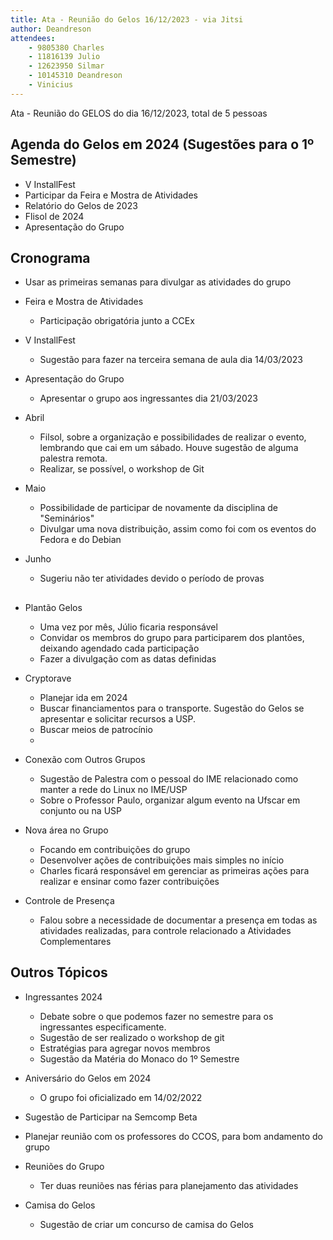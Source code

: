 ```yaml
---
title: Ata - Reunião do Gelos 16/12/2023 - via Jitsi
author: Deandreson
attendees:
    - 9805380 Charles 
    - 11816139 Julio
    - 12623950 Silmar
    - 10145310 Deandreson
    - Vinicius
---
```


Ata - Reunião do GELOS do dia 16/12/2023, total de 5 pessoas

## Agenda do Gelos em 2024 (Sugestões para o 1º Semestre)
- V InstallFest 
- Participar da Feira e Mostra de Atividades
- Relatório do Gelos de 2023
- Flisol de 2024
- Apresentação do Grupo
  
## Cronograma
- Usar as primeiras semanas para divulgar as atividades do grupo
- Feira e Mostra de Atividades
  - Participação obrigatória junto a CCEx
  
- V InstallFest
  - Sugestão para fazer na terceira semana de aula dia 14/03/2023
  
- Apresentação do Grupo
  - Apresentar o grupo aos ingressantes dia 21/03/2023

- Abril
    - Filsol, sobre a organização e possibilidades de realizar o evento, lembrando que cai em um sábado. Houve sugestão de alguma palestra remota.
    - Realizar, se possível, o workshop de Git

- Maio
    - Possibilidade de participar de novamente da disciplina de "Seminários"
    - Divulgar uma nova distribuição, assim como foi com os eventos do Fedora e do Debian
- Junho
    - Sugeriu não ter atividades devido o período de provas
##  
- Plantão Gelos
    - Uma vez por mês, Júlio ficaria responsável
    - Convidar os membros do grupo para participarem dos plantões, deixando agendado cada participação
    - Fazer a divulgação com as datas definidas
      
- Cryptorave 
    - Planejar ida em 2024
    - Buscar financiamentos para o transporte. Sugestão do Gelos se apresentar e solicitar recursos a USP.
    - Buscar meios de patrocínio
    - 
- Conexão com Outros Grupos
    - Sugestão de Palestra com o pessoal do IME relacionado como manter a rede do Linux no IME/USP
    - Sobre o Professor Paulo, organizar algum evento na Ufscar em conjunto ou na USP

- Nova área no Grupo
    - Focando em contribuições do grupo 
    - Desenvolver ações de contribuições mais simples no início
    - Charles ficará responsável em gerenciar as primeiras ações para realizar e ensinar como fazer contribuições
      
- Controle de Presença 
    - Falou sobre a necessidade de documentar a presença em todas as atividades realizadas, para controle relacionado a Atividades Complementares
## Outros Tópicos

- Ingressantes 2024     
    - Debate sobre o que podemos fazer no semestre para os ingressantes especificamente.
    - Sugestão de ser realizado o workshop de git
    - Estratégias para agregar novos membros
    - Sugestão da Matéria do Monaco do 1º Semestre
- Aniversário do Gelos em 2024
    - O grupo foi oficializado em 14/02/2022
- Sugestão de Participar na Semcomp Beta
- Planejar reunião com os professores do CCOS, para bom andamento do grupo
- Reuniões do Grupo
    - Ter duas reuniões nas férias para planejamento das atividades

- Camisa do Gelos
    - Sugestão de criar um concurso de camisa do Gelos
